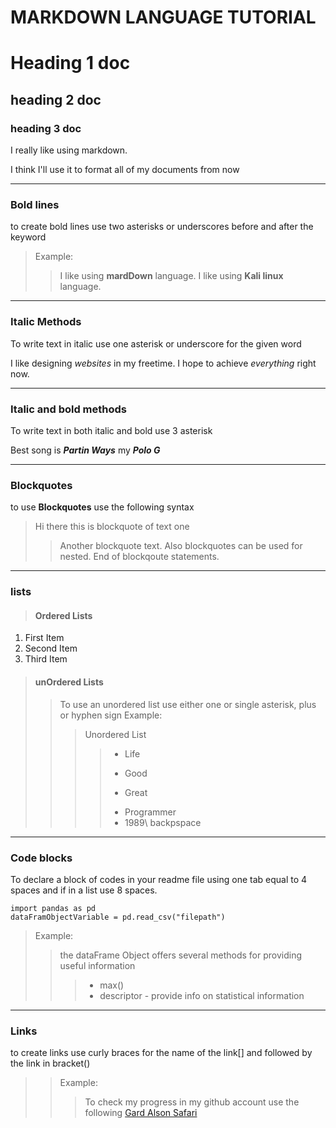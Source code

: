 
# MARKDOWN LANGUAGE TUTORIAL

# Heading 1 doc 

## heading 2 doc

### heading 3 doc

I really like using markdown.

I think I'll use it to format all of my documents from now

*******************************************

### Bold lines

to create bold lines use two asterisks or underscores before and after the keyword

> Example:
>> I like using **mardDown** language.
>> I like using __Kali linux__ language.


*******************************************

### Italic Methods

To write text in italic use one asterisk or underscore for the given word

I like designing *websites* in my freetime.
I hope to achieve _everything_ right now.

*******************************************

### Italic and bold methods

To write text in both italic and bold use 3 asterisk

Best song is ***Partin Ways*** my ***Polo G***

*********************************************

### Blockquotes 
to use **Blockquotes** use the following syntax


> Hi there this is blockquote of text one
>> Another blockquote text.
>> Also blockquotes can be used for nested.
>> End of blockqoute statements.

*********************************************


### lists
> #### Ordered Lists
1. First Item
1. Second Item
1. Third Item

> #### unOrdered Lists
>> To use an unordered list use either one or single asterisk, plus or hyphen sign
>> Example:
>>> Unordered List
>>>> * Life
>>>> - Good
>>>> + Great
>>>> * Programmer
>>>> * 1989\ backpspace


*********************************************

### Code blocks
To declare a block of codes in your readme file using one tab equal to 4 spaces and if in a list use 8 spaces.
```
import pandas as pd  
dataFramObjectVariable = pd.read_csv("filepath")

```

> Example:
>> the dataFrame Object offers several methods for providing useful information
>>> * max()
>>> * descriptor - provide info on statistical information


************************************************

### Links
to create links use curly braces for the name of the link[]  and followed by the link in bracket()

>> Example:
>>> To check my progress in my github account use the following [Gard Alson Safari](https://github.com/alsongard)
